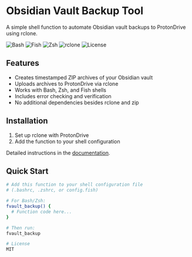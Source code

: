 # Obsidian Vault Backup Tool

A simple shell function to automate Obsidian vault backups to ProtonDrive using rclone.

![Bash](https://img.shields.io/badge/Shell-Bash-4EAA25?logo=gnu-bash&logoColor=white)
![Fish](https://img.shields.io/badge/Shell-Fish-4EAA25?logo=gnu-bash&logoColor=white)
![Zsh](https://img.shields.io/badge/Shell-Zsh-4EAA25?logo=gnu-bash&logoColor=white)
![rclone](https://img.shields.io/badge/Uses-rclone-blue)
![License](https://img.shields.io/github/license/yourusername/obsidian-vault-backup)

## Features

- Creates timestamped ZIP archives of your Obsidian vault
- Uploads archives to ProtonDrive via rclone
- Works with Bash, Zsh, and Fish shells
- Includes error checking and verification
- No additional dependencies besides rclone and zip

## Installation

1. Set up rclone with ProtonDrive
2. Add the function to your shell configuration

Detailed instructions in the [documentation](docs/README.md).

## Quick Start

```bash
# Add this function to your shell configuration file
# (.bashrc, .zshrc, or config.fish)

# For Bash/Zsh:
fvault_backup() {
  # Function code here...
}

# Then run:
fvault_backup

# License
MIT
